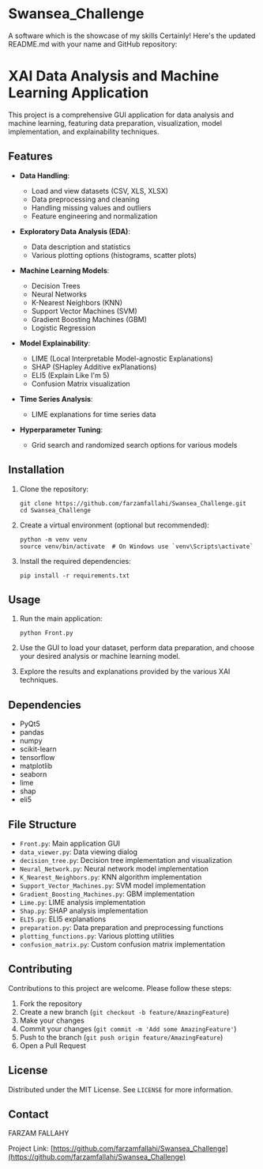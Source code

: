 # Swansea_Challenge
A software which is the showcase of my skills
Certainly! Here's the updated README.md with your name and GitHub repository:

# XAI Data Analysis and Machine Learning Application

This project is a comprehensive GUI application for data analysis and machine learning, featuring data preparation, visualization, model implementation, and explainability techniques.

## Features

- **Data Handling**: 
  - Load and view datasets (CSV, XLS, XLSX)
  - Data preprocessing and cleaning
  - Handling missing values and outliers
  - Feature engineering and normalization

- **Exploratory Data Analysis (EDA)**:
  - Data description and statistics
  - Various plotting options (histograms, scatter plots)

- **Machine Learning Models**:
  - Decision Trees
  - Neural Networks
  - K-Nearest Neighbors (KNN)
  - Support Vector Machines (SVM)
  - Gradient Boosting Machines (GBM)
  - Logistic Regression

- **Model Explainability**:
  - LIME (Local Interpretable Model-agnostic Explanations)
  - SHAP (SHapley Additive exPlanations)
  - ELI5 (Explain Like I'm 5)
  - Confusion Matrix visualization

- **Time Series Analysis**:
  - LIME explanations for time series data

- **Hyperparameter Tuning**:
  - Grid search and randomized search options for various models

## Installation

1. Clone the repository:
   ```
   git clone https://github.com/farzamfallahi/Swansea_Challenge.git
   cd Swansea_Challenge
   ```

2. Create a virtual environment (optional but recommended):
   ```
   python -m venv venv
   source venv/bin/activate  # On Windows use `venv\Scripts\activate`
   ```

3. Install the required dependencies:
   ```
   pip install -r requirements.txt
   ```

## Usage

1. Run the main application:
   ```
   python Front.py
   ```

2. Use the GUI to load your dataset, perform data preparation, and choose your desired analysis or machine learning model.

3. Explore the results and explanations provided by the various XAI techniques.

## Dependencies

- PyQt5
- pandas
- numpy
- scikit-learn
- tensorflow
- matplotlib
- seaborn
- lime
- shap
- eli5

## File Structure

- `Front.py`: Main application GUI
- `data_viewer.py`: Data viewing dialog
- `decision_tree.py`: Decision tree implementation and visualization
- `Neural_Network.py`: Neural network model implementation
- `K_Nearest_Neighbors.py`: KNN algorithm implementation
- `Support_Vector_Machines.py`: SVM model implementation
- `Gradient_Boosting_Machines.py`: GBM implementation
- `Lime.py`: LIME analysis implementation
- `Shap.py`: SHAP analysis implementation
- `ELI5.py`: ELI5 explanations
- `preparation.py`: Data preparation and preprocessing functions
- `plotting_functions.py`: Various plotting utilities
- `confusion_matrix.py`: Custom confusion matrix implementation

## Contributing

Contributions to this project are welcome. Please follow these steps:

1. Fork the repository
2. Create a new branch (`git checkout -b feature/AmazingFeature`)
3. Make your changes
4. Commit your changes (`git commit -m 'Add some AmazingFeature'`)
5. Push to the branch (`git push origin feature/AmazingFeature`)
6. Open a Pull Request

## License

Distributed under the MIT License. See `LICENSE` for more information.

## Contact

FARZAM FALLAHY

Project Link: [https://github.com/farzamfallahi/Swansea_Challenge](https://github.com/farzamfallahi/Swansea_Challenge)